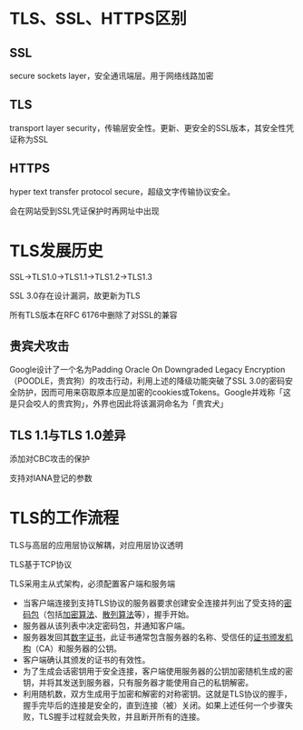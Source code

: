 # TLS、SSL、HTTPS区别

## SSL

secure sockets layer，安全通讯端层。用于网络线路加密

## TLS

transport layer security，传输层安全性。更新、更安全的SSL版本，其安全性凭证称为SSL

## HTTPS

hyper text transfer protocol secure，超级文字传输协议安全。

会在网站受到SSL凭证保护时再网址中出现

# TLS发展历史

SSL->TLS1.0->TLS1.1->TLS1.2->TLS1.3

SSL 3.0存在设计漏洞，故更新为TLS

所有TLS版本在RFC 6176中删除了对SSL的兼容

## 贵宾犬攻击

Google设计了一个名为Padding Oracle On Downgraded Legacy Encryption（POODLE，贵宾狗）的攻击行动，利用上述的降级功能突破了SSL 3.0的密码安全防护，因而可用来窃取原本应是加密的cookies或Tokens。Google并戏称「这是只会咬人的贵宾狗」，外界也因此将该漏洞命名为「贵宾犬」

## TLS 1.1与TLS 1.0差异

添加对CBC攻击的保护

支持对IANA登记的参数



# TLS的工作流程

TLS与高层的应用层协议解耦，对应用层协议透明

TLS基于TCP协议

TLS采用主从式架构，必须配置客户端和服务端

- 当客户端连接到支持TLS协议的服务器要求创建安全连接并列出了受支持的[密码包](https://zh.wikipedia.org/wiki/密码套件)（包括[加密算法](https://zh.wikipedia.org/wiki/加密算法)、[散列算法](https://zh.wikipedia.org/wiki/散列算法)等），握手开始。
- 服务器从该列表中决定密码包，并通知客户端。
- 服务器发回其[数字证书](https://zh.wikipedia.org/wiki/数字证书)，此证书通常包含服务器的名称、受信任的[证书颁发机构](https://zh.wikipedia.org/wiki/证书颁发机构)（CA）和服务器的公钥。
- 客户端确认其颁发的证书的有效性。
- 为了生成会话密钥用于安全连接，客户端使用服务器的公钥加密随机生成的密钥，并将其发送到服务器，只有服务器才能使用自己的私钥解密。
- 利用随机数，双方生成用于加密和解密的对称密钥。这就是TLS协议的握手，握手完毕后的连接是安全的，直到连接（被）关闭。如果上述任何一个步骤失败，TLS握手过程就会失败，并且断开所有的连接。